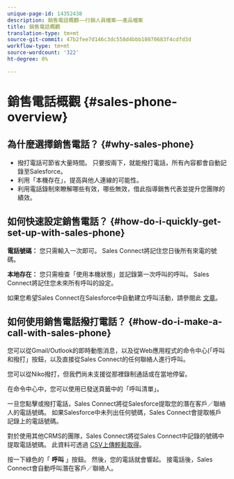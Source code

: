 ```yaml
---
unique-page-id: 14352438
description: 銷售電話概觀——行銷人員檔案——產品檔案
title: 銷售電話概觀
translation-type: tm+mt
source-git-commit: 47b2fee7d146c3dc558d4bbb10070683f4cdfd3d
workflow-type: tm+mt
source-wordcount: '322'
ht-degree: 0%

---
```



# 銷售電話概觀 {#sales-phone-overview}

## 為什麼選擇銷售電話？ {#why-sales-phone}

* 撥打電話可節省大量時間。 只要按兩下，就能撥打電話，所有內容都會自動記錄至Salesforce。
* 利用「本機存在」，提高與他人連線的可能性。
* 利用電話錄制來瞭解哪些有效，哪些無效，借此指導銷售代表並提升您團隊的績效。

## 如何快速設定銷售電話？ {#how-do-i-quickly-get-set-up-with-sales-phone}

**電話號碼：** 您只需輸入一次即可。 Sales Connect將記住您日後所有來電的號碼。

**本地存在：** 您只需檢查「使用本機狀態」並記錄第一次呼叫的呼叫。 Sales Connect將記住您未來所有呼叫的設定。

如果您希望Sales Connect在Salesforce中自動建立呼叫活動，請參閱此 [文章](http://docs.marketo.com/x/joLS)。

## 如何使用銷售電話撥打電話？ {#how-do-i-make-a-call-with-sales-phone}

您可以從Gmail/Outlook的即時動態消息，以及從Web應用程式的命令中心(「呼叫和撥打」按鈕，以及直接從Sales Connect的任何聯絡人進行呼叫。

您可以從Niko撥打，但我們尚未支援從那裡錄制通話或在當地停留。

在命令中心中，您可以使用已發送頁籤中的「呼叫清單」。

一旦您點擊或撥打電話，Sales Connect將從Salesforce提取您的潛在客戶／聯絡人的電話號碼。 如果Salesforce中未列出任何號碼，Sales Connect會提取帳戶記錄上的電話號碼。

對於使用其他CRMS的團隊，Sales Connect將從Sales Connect中記錄的號碼中提取電話號碼。 此資料可透過 [CSV上傳輕鬆取得](http://docs.marketo.com/x/HIPS)。

按一下綠色的「 **呼叫** 」按鈕。 然後，您的電話就會響起。 接電話後，Sales Connect會自動呼叫潛在客戶／聯絡人。
